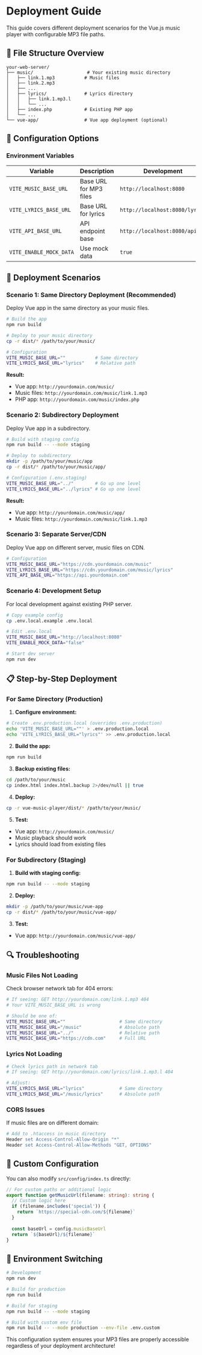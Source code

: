 # Deployment Guide

This guide covers different deployment scenarios for the Vue.js music player with configurable MP3 file paths.

## 📁 **File Structure Overview**

```
your-web-server/
├── music/                    # Your existing music directory
│   ├── link.1.mp3           # Music files
│   ├── link.2.mp3
│   ├── ...
│   ├── lyrics/              # Lyrics directory
│   │   ├── link.1.mp3.l
│   │   └── ...
│   ├── index.php            # Existing PHP app
│   └── ...
└── vue-app/                 # Vue app deployment (optional)
```

## 🔧 **Configuration Options**

### **Environment Variables**

| Variable | Description | Development | Production |
|----------|-------------|-------------|------------|
| `VITE_MUSIC_BASE_URL` | Base URL for MP3 files | `http://localhost:8080` | `/music` |
| `VITE_LYRICS_BASE_URL` | Base URL for lyrics | `http://localhost:8080/lyrics` | `/music/lyrics` |
| `VITE_API_BASE_URL` | API endpoint base | `http://localhost:8080/api` | `/api` |
| `VITE_ENABLE_MOCK_DATA` | Use mock data | `true` | `false` |

## 🚀 **Deployment Scenarios**

### **Scenario 1: Same Directory Deployment (Recommended)**

Deploy Vue app in the same directory as your music files.

```bash
# Build the app
npm run build

# Deploy to your music directory  
cp -r dist/* /path/to/your/music/

# Configuration
VITE_MUSIC_BASE_URL=""           # Same directory
VITE_LYRICS_BASE_URL="lyrics"    # Relative path
```

**Result:**
- Vue app: `http://yourdomain.com/music/`
- Music files: `http://yourdomain.com/music/link.1.mp3`
- PHP app: `http://yourdomain.com/music/index.php`

### **Scenario 2: Subdirectory Deployment**

Deploy Vue app in a subdirectory.

```bash
# Build with staging config
npm run build -- --mode staging

# Deploy to subdirectory
mkdir -p /path/to/your/music/app
cp -r dist/* /path/to/your/music/app/

# Configuration (.env.staging)
VITE_MUSIC_BASE_URL="../"        # Go up one level
VITE_LYRICS_BASE_URL="../lyrics" # Go up one level
```

**Result:**
- Vue app: `http://yourdomain.com/music/app/`
- Music files: `http://yourdomain.com/music/link.1.mp3`

### **Scenario 3: Separate Server/CDN**

Deploy Vue app on different server, music files on CDN.

```bash
# Configuration
VITE_MUSIC_BASE_URL="https://cdn.yourdomain.com/music"
VITE_LYRICS_BASE_URL="https://cdn.yourdomain.com/music/lyrics"
VITE_API_BASE_URL="https://api.yourdomain.com"
```

### **Scenario 4: Development Setup**

For local development against existing PHP server.

```bash
# Copy example config
cp .env.local.example .env.local

# Edit .env.local
VITE_MUSIC_BASE_URL="http://localhost:8080"
VITE_ENABLE_MOCK_DATA="false"

# Start dev server
npm run dev
```

## 📋 **Step-by-Step Deployment**

### **For Same Directory (Production)**

1. **Configure environment:**
```bash
# Create .env.production.local (overrides .env.production)
echo 'VITE_MUSIC_BASE_URL=""' > .env.production.local
echo 'VITE_LYRICS_BASE_URL="lyrics"' >> .env.production.local
```

2. **Build the app:**
```bash
npm run build
```

3. **Backup existing files:**
```bash
cd /path/to/your/music
cp index.html index.html.backup 2>/dev/null || true
```

4. **Deploy:**
```bash
cp -r vue-music-player/dist/* /path/to/your/music/
```

5. **Test:**
- Vue app: `http://yourdomain.com/music/`
- Music playback should work
- Lyrics should load from existing files

### **For Subdirectory (Staging)**

1. **Build with staging config:**
```bash
npm run build -- --mode staging
```

2. **Deploy:**
```bash
mkdir -p /path/to/your/music/vue-app
cp -r dist/* /path/to/your/music/vue-app/
```

3. **Test:**
- Vue app: `http://yourdomain.com/music/vue-app/`

## 🔍 **Troubleshooting**

### **Music Files Not Loading**

Check browser network tab for 404 errors:

```bash
# If seeing: GET http://yourdomain.com/link.1.mp3 404
# Your VITE_MUSIC_BASE_URL is wrong

# Should be one of:
VITE_MUSIC_BASE_URL=""                    # Same directory
VITE_MUSIC_BASE_URL="/music"              # Absolute path  
VITE_MUSIC_BASE_URL="../"                 # Relative path
VITE_MUSIC_BASE_URL="https://cdn.com"     # Full URL
```

### **Lyrics Not Loading**

```bash
# Check lyrics path in network tab
# If seeing: GET http://yourdomain.com/lyrics/link.1.mp3.l 404

# Adjust:
VITE_LYRICS_BASE_URL="lyrics"             # Same directory
VITE_LYRICS_BASE_URL="/music/lyrics"      # Absolute path
```

### **CORS Issues**

If music files are on different domain:

```apache
# Add to .htaccess in music directory
Header set Access-Control-Allow-Origin "*"
Header set Access-Control-Allow-Methods "GET, OPTIONS"
```

## 📝 **Custom Configuration**

You can also modify `src/config/index.ts` directly:

```typescript
// For custom paths or additional logic
export function getMusicUrl(filename: string): string {
  // Custom logic here
  if (filename.includes('special')) {
    return `https://special-cdn.com/${filename}`
  }
  
  const baseUrl = config.musicBaseUrl
  return `${baseUrl}/${filename}`
}
```

## 🔄 **Environment Switching**

```bash
# Development
npm run dev

# Build for production
npm run build

# Build for staging  
npm run build -- --mode staging

# Build with custom env file
npm run build -- --mode production --env-file .env.custom
```

This configuration system ensures your MP3 files are properly accessible regardless of your deployment architecture!